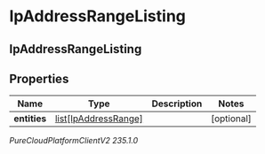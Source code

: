 # IpAddressRangeListing

## IpAddressRangeListing

## Properties

|Name | Type | Description | Notes|
|------------ | ------------- | ------------- | -------------|
| **entities** | [list[IpAddressRange]](IpAddressRange) |  | [optional] |



_PureCloudPlatformClientV2 235.1.0_
